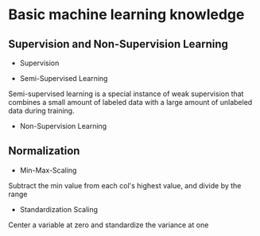 # Basic machine learning knowledge

## Supervision and Non-Supervision Learning

* Supervision

* Semi-Supervised Learning

Semi-supervised learning is a special instance of weak supervision that combines a small amount of labeled data with a large amount of unlabeled data during training.

* Non-Supervision Learning

## Normalization

* Min-Max-Scaling

Subtract the min value from each col's highest value, and divide by the range

* Standardization Scaling

Center a variable at zero and standardize the variance at one